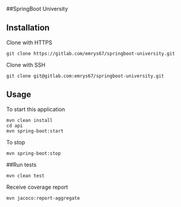 ##SpringBoot University



## Installation

Clone with HTTPS

```` 
git clone https://gitlab.com/emrys67/springboot-university.git
````

Clone with SSH

```` 
git clone git@gitlab.com:emrys67/springboot-university.git
````

## Usage

To start this application

````
mvn clean install
cd api
mvn spring-boot:start
````

To stop

```` 
mvn spring-boot:stop
````
##Run tests

````
mvn clean test
````

Receive coverage report

````
mvn jacoco:report-aggregate
````

